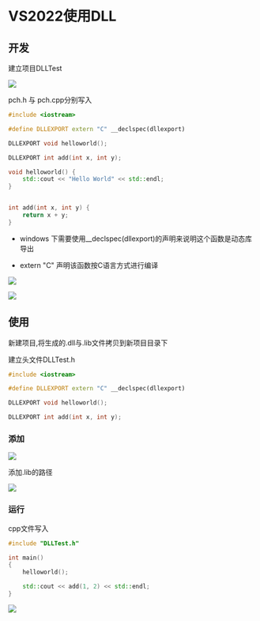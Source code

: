 <!--
 * @Description: 
 * @Version: 1.0
 * @Author: 
 * @Email: 
 * @Date: 2023-11-09 21:31:16
 * @LastEditors: dmjcb
 * @LastEditTime: 2024-07-07 01:42:27
-->

# VS2022使用DLL


## 开发

建立项目DLLTest

![](/.imgur/20231109213828.png)

pch.h 与 pch.cpp分别写入

```c++
#include <iostream>

#define DLLEXPORT extern "C" __declspec(dllexport)

DLLEXPORT void helloworld();

DLLEXPORT int add(int x, int y);
```

```c++
void helloworld() {
    std::cout << "Hello World" << std::endl;
}


int add(int x, int y) {
    return x + y;
}
```

- windows 下需要使用\_\_declspec(dllexport)的声明来说明这个函数是动态库导出

- extern "C" 声明该函数按C语言方式进行编译

![](/.imgur/20231109220258.png)


![](/.imgur/20231109220434.png)

## 使用

新建项目,将生成的.dll与.lib文件拷贝到新项目目录下

建立头文件DLLTest.h

```c++
#include <iostream>

#define DLLEXPORT extern "C" __declspec(dllexport)

DLLEXPORT void helloworld();

DLLEXPORT int add(int x, int y);
```

### 添加

![](/.imgur/20231109221318.png)

添加.lib的路径

![](/.imgur/20231109221410.png)


### 运行

cpp文件写入

```c++
#include "DLLTest.h"

int main()
{
    helloworld();

    std::cout << add(1, 2) << std::endl;
}
```

![](/.imgur/20231109221606.png)